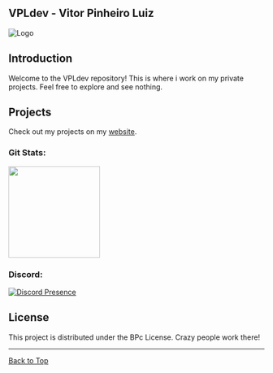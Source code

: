 ## VPLdev - Vitor Pinheiro Luiz

![Logo](https://media.discordapp.net/attachments/851689422412054548/898540827536666624/Falido.png)

## Introduction

Welcome to the VPLdev repository! This is where i work on my private projects. Feel free to explore and see nothing.

## Projects

Check out my projects on my [website](https://blueprintco.shop).

 <div>
  <h3 align="Left">Git Stats:</h3>
  <img height="180em" src="https://github-readme-stats.vercel.app/api?username=flvdev&show_icons=true&theme=radic5al&include_all_commits=true&count_private=true"/>
</div>

<h3 align="Left">Discord:</h3>

  [![Discord Presence](https://lanyard.cnrad.dev/api/207574486164176896)](https://discord.com/users/207574486164176896)


## License

This project is distributed under the BPc License. Crazy people work there!

---

[Back to Top](#readme-top)



